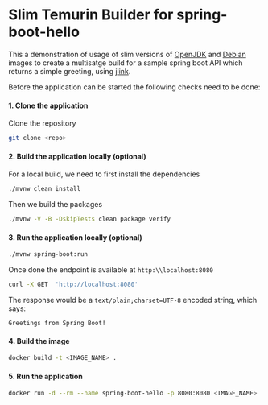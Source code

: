 

# Slim Temurin Builder for spring-boot-hello
This a demonstration of usage of slim versions of [OpenJDK](https://hub.docker.com/_/openjdk)  and [Debian](https://hub.docker.com/_/debian) images to create a multisatge build for a sample spring boot API which returns a simple greeting, using [jlink](https://docs.oracle.com/en/java/javase/11/tools/jlink.html#GUID-CECAC52B-CFEE-46CB-8166-F17A8E9280E9).

Before the application can be started the following checks need to be done:

#### 1. Clone the application
Clone the repository
```bash
git clone <repo>
```
#### 2. Build the application locally (optional)
For a local build, we need to first install the dependencies
```bash
./mvnw clean install
```
Then we build the packages
```bash
./mvnw -V -B -DskipTests clean package verify
```
#### 3. Run the application locally (optional)
```bash
./mvnw spring-boot:run
```
Once done the endpoint is available at `http:\\localhost:8080`
```bash
curl -X GET  'http://localhost:8080'
```
The response would be a `text/plain;charset=UTF-8` encoded string, which says:
```text
Greetings from Spring Boot!
```

#### 4. Build the image
```bash
docker build -t <IMAGE_NAME> .
```
#### 5. Run the application 
```bash
docker run -d --rm --name spring-boot-hello -p 8080:8080 <IMAGE_NAME>
```
